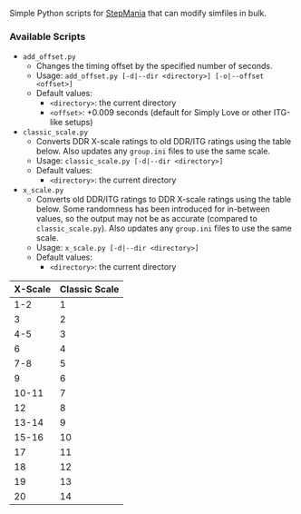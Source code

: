 <!--
SPDX-FileCopyrightText: 2021 Edward Ly <contact@edward.ly>

SPDX-License-Identifier: CC-BY-4.0
-->

Simple Python scripts for [StepMania](https://github.com/stepmania/stepmania) that can modify simfiles in bulk.

### Available Scripts

- `add_offset.py`
  - Changes the timing offset by the specified number of seconds.
  - Usage: `add_offset.py [-d|--dir <directory>] [-o|--offset <offset>]`
  - Default values:
    - `<directory>`: the current directory
    - `<offset>`: +0.009 seconds (default for Simply Love or other ITG-like setups)
- `classic_scale.py`
  - Converts DDR X-scale ratings to old DDR/ITG ratings using the table below.
  Also updates any `group.ini` files to use the same scale.
  - Usage: `classic_scale.py [-d|--dir <directory>]`
  - Default values:
    - `<directory>`: the current directory
- `x_scale.py`
  - Converts old DDR/ITG ratings to DDR X-scale ratings using the table below.
  Some randomness has been introduced for in-between values, so the output may not be as accurate (compared to `classic_scale.py`).
  Also updates any `group.ini` files to use the same scale.
  - Usage: `x_scale.py [-d|--dir <directory>]`
  - Default values:
    - `<directory>`: the current directory

| X-Scale | Classic Scale |
| :------ | :------------ |
| 1-2     | 1             |
| 3       | 2             |
| 4-5     | 3             |
| 6       | 4             |
| 7-8     | 5             |
| 9       | 6             |
| 10-11   | 7             |
| 12      | 8             |
| 13-14   | 9             |
| 15-16   | 10            |
| 17      | 11            |
| 18      | 12            |
| 19      | 13            |
| 20      | 14            |
